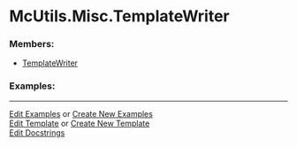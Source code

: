# <a id="McUtils.Misc.TemplateWriter">McUtils.Misc.TemplateWriter</a>
    


### Members:

  - [TemplateWriter](TemplateWriter/TemplateWriter.md)

### Examples:





___

[Edit Examples](https://github.com/McCoyGroup/McUtils/edit/edit/ci/examples/ci/docs/McUtils/Misc/TemplateWriter.md) or 
[Create New Examples](https://github.com/McCoyGroup/McUtils/new/edit/?filename=ci/examples/ci/docs/McUtils/Misc/TemplateWriter.md) <br/>
[Edit Template](https://github.com/McCoyGroup/McUtils/edit/edit/ci/docs/ci/docs/McUtils/Misc/TemplateWriter.md) or 
[Create New Template](https://github.com/McCoyGroup/McUtils/new/edit/?filename=ci/docs/templates/ci/docs/McUtils/Misc/TemplateWriter.md) <br/>
[Edit Docstrings](https://github.com/McCoyGroup/McUtils/edit/edit/McUtils/Misc/TemplateWriter/__init__.py?message=Update%20Docs)